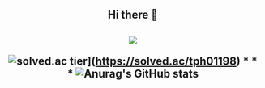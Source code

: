 <div align=center>
<h2>Hi there 👋<h2>
    
<img src="https://mblogthumb-phinf.pstatic.net/MjAxOTA2MDJfNzQg/MDAxNTU5NDgzMjcxMTc5.r31w7wXkd5bIjve5hftNOqawzjDiCva6q6xq-w5t8f8g.fZRDuiPlLxgId7OoeFJpMxdrZHkGlh8un-2viMxeix8g.GIF.studygir/tnTuXuT_%282%29.gif?type=w2">    

    
![solved.ac tier](http://mazassumnida.wtf/api/generate_badge?boj=tph01198)](https://solved.ac/tph01198)
    * * *
![Anurag's GitHub stats](https://github-readme-stats.vercel.app/api?username=DECOY-DUCK&show_icons=true&theme=radical)


<!--
**DECOY-DUCK/DECOY-DUCK** is a ✨ _special_ ✨ repository because its `README.md` (this file) appears on your GitHub profile.

Here are some ideas to get you started:

- 🔭 I’m currently working on ...
- 🌱 I’m currently learning ...
- 👯 I’m looking to collaborate on ...
- 🤔 I’m looking for help with ...
- 💬 Ask me about ...
- 📫 How to reach me: ...
- 😄 Pronouns: ...
- ⚡ Fun fact: ...
-->
</div>
